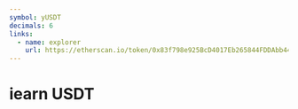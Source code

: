 ```yaml
---
symbol: yUSDT
decimals: 6
links:
  - name: explorer
    url: https://etherscan.io/token/0x83f798e925BcD4017Eb265844FDDAbb448f1707D
---
```


# iearn USDT
